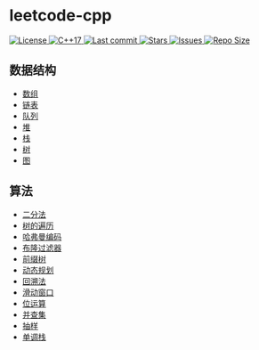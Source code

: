 # leetcode-cpp

<a href="https://github.com/xiaoma20082008/leetcode-cpp/blob/main/LICENSE">
    <img alt="License" src="https://img.shields.io/github/license/xiaoma20082008/leetcode-cpp?style=for-the-badge&logo=starship&color=ee999f&logoColor=D9E0EE&labelColor=302D41" />
</a>
<a href="https://github.com/xiaoma20082008/leetcode-cpp/blob/main/README.md">
    <img alt="C++17" src="https://img.shields.io/badge/C%2B%2B-17-blue.svg?style=for-the-badge&logo=starship&color=ee999f&logoColor=D9E0EE&labelColor=302D41" />
</a>
<a href="https://github.com/xiaoma20082008/leetcode-cpp/pulse">
    <img alt="Last commit" src="https://img.shields.io/github/last-commit/xiaoma20082008/leetcode-cpp?style=for-the-badge&logo=starship&color=8bd5ca&logoColor=D9E0EE&labelColor=302D41"/>
</a>
<a href="https://github.com/xiaoma20082008/leetcode-cpp/stargazers">
    <img alt="Stars" src="https://img.shields.io/github/stars/xiaoma20082008/leetcode-cpp?style=for-the-badge&logo=starship&color=c69ff5&logoColor=D9E0EE&labelColor=302D41" />
</a>
<a href="https://github.com/xiaoma20082008/leetcode-cpp/issues">
    <img alt="Issues" src="https://img.shields.io/github/issues/xiaoma20082008/leetcode-cpp?style=for-the-badge&logo=bilibili&color=F5E0DC&logoColor=D9E0EE&labelColor=302D41" />
</a>
<a href="https://github.com/xiaoma20082008/leetcode-cpp">
    <img alt="Repo Size" src="https://img.shields.io/github/repo-size/xiaoma20082008/leetcode-cpp?color=%23DDB6F2&label=SIZE&logo=codesandbox&style=for-the-badge&logoColor=D9E0EE&labelColor=302D41" />
</a>

## 数据结构

- [数组](docs/cn/Array.md)
- [链表](docs/cn/LinkedList.md)
- [队列](docs/cn/Queue.md)
- [堆](docs/cn/Heap.md)
- [栈](docs/cn/Stack.md)
- [树](docs/cn/Tree.md)
- [图](docs/cn/Graph.md)

## 算法

- [二分法](docs/cn/BinaryAlgorithm.md)
- [树的遍历](docs/cn/TreeVisitor.md)
- [哈弗曼编码](docs/cn/Huffman.md)
- [布隆过滤器](docs/cn/BloomFilter.md)
- [前缀树](docs/cn/Trie.md)
- [动态规划](docs/cn/Dp.md)
- [回溯法](docs/cn/BackTracking.md)
- [滑动窗口](docs/cn/SlidingWindow.md)
- [位运算](docs/cn/Bits.md)
- [并查集](docs/cn/UnionFind.md)
- [抽样](docs/cn/Sampling.md)
- [单调栈](docs/cn/MonotoneStack.md)
